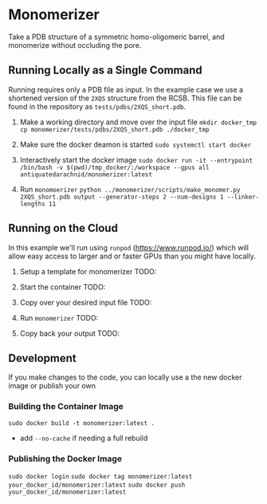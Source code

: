 # Monomerizer
Take a PDB structure of a symmetric homo-oligomeric barrel, and monomerize without occluding the pore.

## Running Locally as a Single Command
Running requires only a PDB file as input.  In the example case we use a shortened version of the `2XQS` structure
from the RCSB.  This file can be found in the repository as `tests/pdbs/2XQS_short.pdb`.

1. Make a working directory and move over the input file
`mkdir docker_tmp`
`cp monomerizer/tests/pdbs/2XQS_short.pdb ./docker_tmp`

2. Make sure the docker deamon is started
`sudo systemctl start docker`

3. Interactively start the docker image
`sudo docker run -it --entrypoint /bin/bash -v $(pwd)/tmp_docker/:/workspace --gpus all antiquatedarachnid/monomerizer:latest`

4. Run `monomoerizer`
`python ../monomerizer/scripts/make_monomer.py 2XQS_short.pdb output --generator-steps 2 --num-designs 1 --linker-lengths 11`

## Running on the Cloud
In this example we'll run using `runpod` (https://www.runpod.io/) which will allow easy access to larger and or faster
GPUs than you might have locally.

1. Setup a template for monomerizer
TODO:

2. Start the container
TODO:

3. Copy over your desired input file
TODO:

4. Run `monomerizer`
TODO:

5. Copy back your output
TODO:

## Development
If you make changes to the code, you can locally use a the new docker image or publish your own

### Building the Container Image
`sudo docker build -t monomerizer:latest .`
- add `--no-cache` if needing a full rebuild

### Publishing the Docker Image
`sudo docker login`
`sudo docker tag monomerizer:latest your_docker_id/monomerizer:latest`
`sudo docker push your_docker_id/monomerizer:latest`